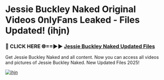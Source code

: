 # Jessie Buckley Naked Original Videos 0nlyFans Leaked - Files Updated! (ihjn)

<h3>🔴 CLICK HERE 🌐==►► <a href="https://tinyurl.com/yckcrads" rel="nofollow">Jessie Buckley Naked Updated Files</a></h3>

Get Jessie Buckley Naked and all content. Now you can access all videos and pictures of Jessie Buckley Naked. New Updated Files 2025!

[![ihjn](https://i.imgur.com/hpKpOFt.gif)](https://tinyurl.com/yckcrads)
